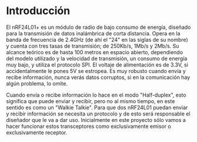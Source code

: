 # Introducción

El nRF24L01+ es un módulo de radio de bajo consumo de energía, diseñado para la transmisión de datos inalámbrica de corta distancia. Opera en la banda de frecuencia de 2.4GHz (de ahí el "24" en las siglas de su nombre) y cuenta con tres tasas de transmisión; de 250Kb/s, 1Mb/s y 2Mb/s. Su alcance teórico es de hasta 100 metros en espacio abierto, dependiendo del modelo utilizado y la velocidad de transmisión, un consumo de energía muy bajo, y utiliza el protocolo SPI. El voltaje de alimentación es de 3.3V, si accidentalmente le pones 5V se estropea. Es muy robusto cuando envía y recibe información, nunca verás datos corruptos, si en la comunicación hay algún problema, lo omite.

Cuando envía o recibe información lo hace en el modo "Half-duplex", esto significa que puede enviar y recibir, pero no al mismo tiempo, en este sentido es como un "Walkie Talkie". Para que dos nRF24L01 puedan enviar y recibir información se necesita un protocolo y de esto será responsable el diseñador que le va a dar uso. Inicialmente en este proyecto sólo vamos a hacer funcionar estos transceptores como exclusivamente emisor o exclusivamente receptor.

